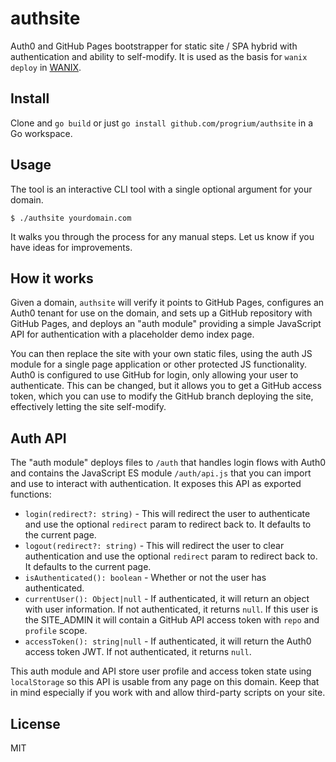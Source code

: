 # authsite

Auth0 and GitHub Pages bootstrapper for static site / SPA hybrid with authentication and ability to self-modify. It is used as the basis for `wanix deploy` in [WANIX](https://github.com/tractordev/wanix).

## Install

Clone and `go build` or just `go install github.com/progrium/authsite` in a Go workspace.

## Usage
The tool is an interactive CLI tool with a single optional argument for your domain.

```
$ ./authsite yourdomain.com
```

It walks you through the process for any manual steps. Let us know if you have ideas for improvements.

## How it works

Given a domain, `authsite` will verify it points to GitHub Pages, configures an Auth0 tenant for use on the domain, and sets up a GitHub repository with GitHub Pages, and deploys an "auth module" providing a simple JavaScript API for authentication with a placeholder demo index page. 

You can then replace the site with your own static files, using the auth JS module for a single page application or other protected JS functionality. Auth0 is configured to use GitHub for login, only allowing your user to authenticate. This can be changed, but it allows you to get a GitHub access token, which you can use to modify the GitHub branch deploying the site, effectively letting the site self-modify. 

## Auth API

The "auth module" deploys files to `/auth` that handles login flows with Auth0 and contains the JavaScript ES module `/auth/api.js` that you can import and use to interact with authentication. It exposes this API as exported functions:

* `login(redirect?: string)` - This will redirect the user to authenticate and use the optional `redirect` param to redirect back to. It defaults to the current page.
* `logout(redirect?: string)` - This will redirect the user to clear authentication and use the optional `redirect` param to redirect back to. It defaults to the current page.
* `isAuthenticated(): boolean` - Whether or not the user has authenticated.
* `currentUser(): Object|null` - If authenticated, it will return an object with user information. If not authenticated, it returns `null`. If this user is the SITE_ADMIN it will contain a GitHub API access token with `repo` and `profile` scope.
* `accessToken(): string|null` - If authenticated, it will return the Auth0 access token JWT. If not authenticated, it returns `null`.

This auth module and API store user profile and access token state using `localStorage` so this API is usable from any page on this domain. Keep that in mind especially if you work with and allow third-party scripts on your site.

## License

MIT
